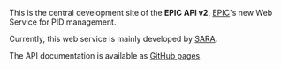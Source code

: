 This is the central development site of the **EPIC API v2**,
[EPIC](http://www.pidconsortium.eu/)'s new Web Service for PID management.

Currently, this web service is mainly developed by
[SARA](http://www.sara.nl/).

The API documentation is available as
[GitHub pages](http://pieterb.github.com/EPIC-API-v2/).
